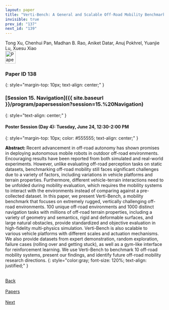 ```yaml
---
layout: paper
title: "Verti-Bench: A General and Scalable Off-Road Mobility Benchmark for Vertically Challenging Terrain"
invisible: true
prev_id: "137"
next_id: "139"
---
```

<div class="paper-authors">
  <div class="paper-author-box">
    <div class="paper-author-name">Tong Xu, Chenhui Pan, Madhan B. Rao, Aniket Datar, Anuj Pokhrel, Yuanjie Lu, Xuesu Xiao</div>
    <div class="paper-author-uni"></div>
  </div>
</div>

<div class="paper-pdf">
  <div>
    <a href="https://www.roboticsproceedings.org/rss21/p138.pdf" title="Download PDF" target="_blank">
      <img src="{{ site.baseurl }}/images/paper_link_cardinal_red.png" alt="Paper PDF" width="33" height="40" />
    </a>
  </div>
</div>

### Paper ID 138
{: style="margin-top: 10px; text-align: center;" }

### [Session 15. Navigation]({{ site.baseurl }}/program/papersession?session=15.%20Navigation)
{: style="text-align: center;" }

#### Poster Session (Day 4): Tuesday, June 24, 12:30-2:00 PM
{: style="margin-top: 10px; color: #555555; text-align: center;" }

<b style="color: black;">Abstract: </b>Recent advancement in off-road autonomy has shown promises in deploying autonomous mobile robots in outdoor off-road environments. Encouraging results have been reported from both simulated and real-world experiments. However, unlike evaluating off-road perception tasks on static datasets, benchmarking off-road mobility still faces significant challenges due to a variety of factors, including variations in vehicle platforms and terrain properties. Furthermore, different vehicle-terrain interactions need to be unfolded during mobility evaluation, which requires the mobility systems to interact with the environments instead of comparing against a pre-collected dataset. In this paper, we present Verti-Bench, a mobility benchmark that focuses on extremely rugged, vertically challenging off-road environments. 100 unique off-road environments and 1000 distinct navigation tasks with millions of off-road terrain properties, including a variety of geometry and semantics, rigid and deformable surfaces, and large natural obstacles, provide standardized and objective evaluation in high-fidelity multi-physics simulation. Verti-Bench is also scalable to various vehicle platforms with different scales and actuation mechanisms. We also provide datasets from expert demonstration, random exploration, failure cases (rolling over and getting stuck), as well as a gym-like interface for reinforcement learning. We use Verti-Bench to benchmark 10 off-road mobility systems, present our findings, and identify future off-road mobility research directions.
{: style="color:gray; font-size: 120%; text-align: justified;" }

<div class="paper-menu">
  <div class="paper-menu-inner">
    <a href="{{ site.baseurl }}/program/papers/137/" title="Previous Paper">
            <div class="paper-menu-icon">
                <i class="fa fa-chevron-left"></i><br>
                <span class="paper-menu-label">Back</span>
            </div>
        </a>
    <a href="{{ site.baseurl }}/program/papers" title="All Papers">
      <div class="paper-menu-icon">
        <i class="fa fa-list"></i><br>
        <span class="paper-menu-label">Papers</span>
      </div>
    </a>
    <a href="{{ site.baseurl }}/program/papers/139/" title="Next Paper">
            <div class="paper-menu-icon">
                <i class="fa fa-chevron-right"></i><br>
                <span class="paper-menu-label">Next</span>
            </div>
        </a>
  </div>
</div>
